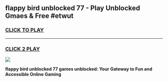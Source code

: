 
## flappy bird unblocked 77 - Play Unblocked Gmaes & Free #etwut
<h3>
<a href="https://news.freeplayer.one?title=flappy_bird_unblocked_77&ref=24F">CLICK TO PLAY</a></h3>
<hr>

<h3>
<a href="https://news.freeplayer.one?title=flappy_bird_unblocked_77&ref=24F">CLICK 2 PLAY</a>
  
</h3>

<a href="https://news.freeplayer.one?title=flappy_bird_unblocked_77&ref=24F/"><img src="https://clearcache.store/games.png"></a>


**flappy bird unblocked 77 games unblocked: Your Gateway to Fun and Accessible Online Gaming**
